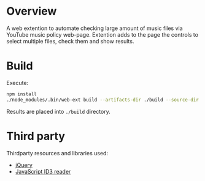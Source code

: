 # Overview

A web extention to automate checking large amount of music files via YouTube
music policy web-page. Extention adds to the page the controls to select
multiple files, check them and show results.

# Build

Execute:

```sh
npm install
./node_modules/.bin/web-ext build --artifacts-dir ./build --source-dir ./src
```
Results are placed into `./build` directory.

# Third party

Thirdparty resources and libraries used:
- [jQuery](https://jquery.com/)
- [JavaScript ID3 reader](https://github.com/aadsm/JavaScript-ID3-Reader)
